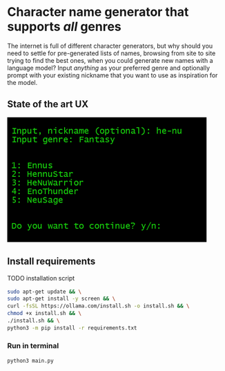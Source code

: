 # Character name generator that supports *all* genres

The internet is full of different character generators, but why should you need to settle for pre-generated lists of names, browsing from site to site trying to find the best ones, when you could generate new names with a language model? Input *anything* as your preferred genre and optionally prompt with your existing nickname that you want to use as inspiration for the model.

## State of the art UX

![Image of the command line user interface](image.png "Interface")

## Install requirements

TODO installation script

``` bash
sudo apt-get update && \
sudo apt-get install -y screen && \
curl -fsSL https://ollama.com/install.sh -o install.sh && \
chmod +x install.sh && \
./install.sh && \
python3 -m pip install -r requirements.txt
```

### Run in terminal

``` python3
python3 main.py
```
